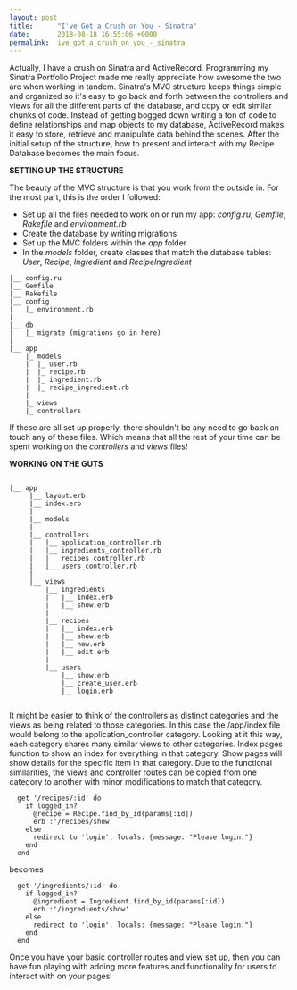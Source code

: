 ```yaml
---
layout: post
title:      "I've Got a Crush on You - Sinatra"
date:       2018-08-18 16:55:06 +0000
permalink:  ive_got_a_crush_on_you_-_sinatra
---
```



Actually, I have a crush on Sinatra and ActiveRecord. Programming my Sinatra Portfolio Project made me really appreciate how awesome the two are when working in tandem. Sinatra's MVC structure keeps things simple and organized so it's easy to go back and forth between the controllers and views for all the different parts of the database, and copy or edit similar chunks of code. Instead of getting bogged down writing a ton of code to define relationships and map objects to my database, ActiveRecord makes it easy to store, retrieve and manipulate data behind the scenes. After the initial setup of the structure, how to present and interact with my Recipe Database becomes the main focus.


**SETTING UP THE STRUCTURE**

The beauty of the MVC structure is that you work from the outside in. For the most part, this is the order I followed:

* Set up all the files needed to work on or run my app: *config.ru*, *Gemfile*, *Rakefile* and *environment.rb*
* Create the database by writing migrations
* Set up the MVC folders within the *app* folder
* In the *models* folder, create classes that match the database tables: *User*, *Recipe*, *Ingredient* and *RecipeIngredient*

```
|__ config.ru
|__ Gemfile
|__ Rakefile
|__ config
|   |_ environment.rb 
|
|__ db
|   |_ migrate (migrations go in here)
|
|__ app
    |_ models
    |  |_ user.rb
    |  |_ recipe.rb
    |  |_ ingredient.rb
    |  |_ recipe_ingredient.rb
    |
    |_ views
    |_ controllers
```
						

If these are all set up properly, there shouldn't be any need to go back an touch any of these files. Which means that all the rest of your time can be spent working on the *controllers* and *views* files!


**WORKING ON THE GUTS**

```

|__ app
     |__ layout.erb
     |__ index.erb
     |
     |__ models
     |
     |__ controllers
     |   |__ application_controller.rb
     |   |__ ingredients_controller.rb
     |   |__ recipes_controller.rb
     |   |__ users_controller.rb
     |
     |__ views
		 |__ ingredients
		 |   |__ index.erb
		 |   |__ show.erb
		 |
		 |__ recipes
         |   |__ index.erb
         |   |__ show.erb
         |   |__ new.erb
         |   |__ edit.erb
         |
         |__ users
             |__ show.erb
	         |__ create_user.erb
	         |__ login.erb
					
```

It might be easier to think of the controllers as distinct categories and the views as being related to those categories. In this case the /app/index file would belong to the application_controller category. Looking at it this way, each category shares many similar views to other categories. Index pages function to show an index for everything in that category. Show pages will show details for the specific item in that category. Due to the functional similarities, the views and controller routes can be copied from one category to another with minor modifications to match that category.

```
  get '/recipes/:id' do
    if logged_in?
      @recipe = Recipe.find_by_id(params[:id])
      erb :'/recipes/show'
    else
      redirect to 'login', locals: {message: "Please login:"}
    end
  end
```

becomes

```
  get '/ingredients/:id' do
    if logged_in?
      @ingredient = Ingredient.find_by_id(params[:id])
      erb :'/ingredients/show'
    else
      redirect to 'login', locals: {message: "Please login:"}
    end
  end
```

Once you have your basic controller routes and view set up, then you can have fun playing with adding more features and functionality for users to interact with on your pages!



